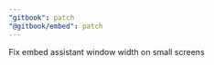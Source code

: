 ```yaml
---
"gitbook": patch
"@gitbook/embed": patch
---
```


Fix embed assistant window width on small screens
